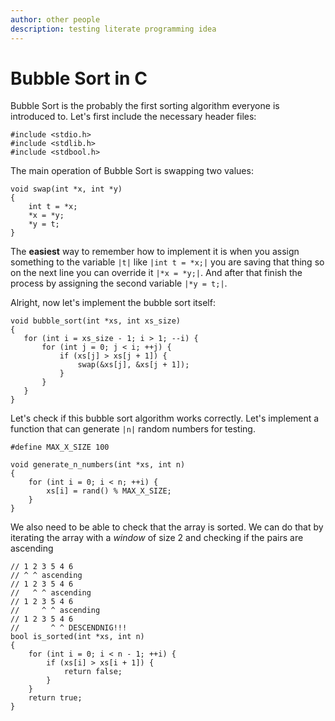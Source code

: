 ```yaml
---
author: other people
description: testing literate programming idea
---
```


# Bubble Sort in C

Bubble Sort is the probably the first sorting algorithm everyone is
introduced to. Let's first include the necessary header files:

```{c}
#include <stdio.h>
#include <stdlib.h>
#include <stdbool.h>
```

The main operation of Bubble Sort is swapping two values:

```{c}
void swap(int *x, int *y)
{
    int t = *x;
    *x = *y;
    *y = t;
}
```

The **easiest** way to remember how to implement it is when you assign
something to the variable `|t|` like `|int t = *x;|` you are saving that
thing so on the next line you can override it `|*x = *y;|`. And after that
finish the process by assigning the second variable `|*y = t;|`.

Alright, now let's implement the bubble sort itself:

```{c}
void bubble_sort(int *xs, int xs_size)
{
   for (int i = xs_size - 1; i > 1; --i) {
       for (int j = 0; j < i; ++j) {
           if (xs[j] > xs[j + 1]) {
               swap(&xs[j], &xs[j + 1]);
           }
       }
   }
}
```

Let's check if this bubble sort algorithm works correctly. Let's implement a
function that can generate `|n|` random numbers for testing.

```{c}
#define MAX_X_SIZE 100

void generate_n_numbers(int *xs, int n)
{
    for (int i = 0; i < n; ++i) {
        xs[i] = rand() % MAX_X_SIZE;
    }
}
```

We also need to be able to check that the array is sorted. We can do that by
iterating the array with a _window_ of size 2 and checking if the pairs are
ascending

```{c}
// 1 2 3 5 4 6
// ^ ^ ascending
// 1 2 3 5 4 6
//   ^ ^ ascending
// 1 2 3 5 4 6
//     ^ ^ ascending
// 1 2 3 5 4 6
//       ^ ^ DESCENDNIG!!!
bool is_sorted(int *xs, int n)
{
    for (int i = 0; i < n - 1; ++i) {
        if (xs[i] > xs[i + 1]) {
            return false;
        }
    }
    return true;
}
```
